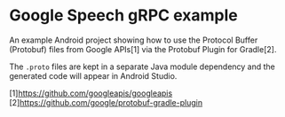 # Google Speech gRPC example

An example Android project showing how to use the Protocol Buffer (Protobuf) files from Google APIs[1] via the Protobuf Plugin for Gradle[2].

The `.proto` files are kept in a separate Java module dependency and the generated code will appear in Android Studio.

[1]https://github.com/googleapis/googleapis
[2]https://github.com/google/protobuf-gradle-plugin


